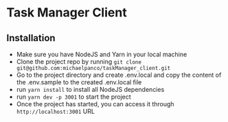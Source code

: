# Task Manager Client

## Installation

-   Make sure you have NodeJS and Yarn in your local machine
-   Clone the project repo by running `git clone git@github.com:michaelpanco/taskManager_client.git`
-   Go to the project directory and create .env.local and copy the content of the .env.sample to the created .env.local file
-   run `yarn install` to install all NodeJS dependencies
-   run `yarn dev -p 3001` to start the project
-   Once the project has started, you can access it through `http://localhost:3001` URL
